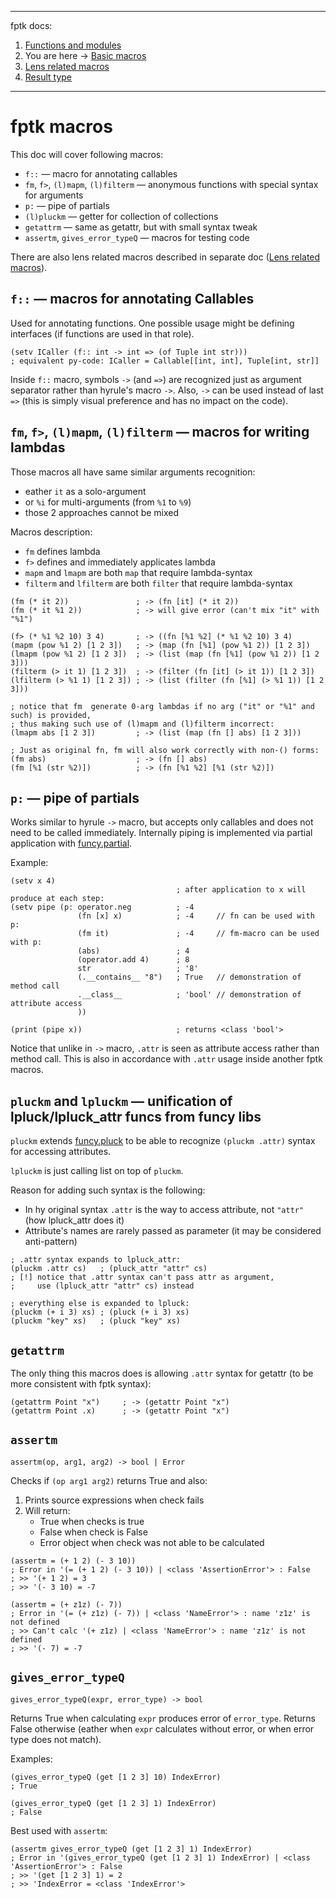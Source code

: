 
---
fptk docs:
1. [Functions and modules](https://github.com/rmnavr/fptk/blob/main/docs/functions.md)
2. You are here -> [Basic macros](https://github.com/rmnavr/fptk/blob/main/docs/macros.md)
3. [Lens related macros](https://github.com/rmnavr/fptk/blob/main/docs/lens.md)
4. [Result type](https://github.com/rmnavr/fptk/blob/main/docs/resultM.md)
---

<!-- Intro ‾‾‾‾‾‾‾‾‾‾‾‾‾‾‾‾‾‾‾‾‾‾‾‾‾‾‾‾‾‾‾‾‾‾‾‾‾‾‾‾‾‾‾‾‾‾‾‾‾‾‾‾‾‾‾‾‾‾‾‾‾‾‾‾‾‾‾‾\ {{{1 -->

# fptk macros

This doc will cover following macros:
* `f::` — macro for annotating callables
* `fm`, `f>`, `(l)mapm`, `(l)filterm` — anonymous functions with special syntax for arguments
* `p:` — pipe of partials
* `(l)pluckm` — getter for collection of collections
* `getattrm` — same as getattr, but with small syntax tweak
* `assertm`, `gives_error_typeQ` — macros for testing code

There are also lens related macros described in separate doc
([Lens related macros](https://github.com/rmnavr/fptk/blob/main/docs/lens.md)).

<!-- __________________________________________________________________________/ }}}1 -->
<!-- f:: ‾‾‾‾‾‾‾‾‾‾‾‾‾‾‾‾‾‾‾‾‾‾‾‾‾‾‾‾‾‾‾‾‾‾‾‾‾‾‾‾‾‾‾‾‾‾‾‾‾‾‾‾‾‾‾‾‾‾‾‾‾‾‾‾‾‾‾‾‾‾\ {{{1 -->

## `f::` — macros for annotating Callables
Used for annotating functions.
One possible usage might be defining interfaces (if functions are used in that role).

```hy
(setv ICaller (f:: int -> int => (of Tuple int str)))
; equivalent py-code: ICaller = Callable[[int, int], Tuple[int, str]]
```

Inside `f::` macro, symbols `->` (and `=>`) are recognized just as argument separator rather than hyrule's macro `->`.
Also, `->` can be used instead of last `=>` (this is simply visual preference and has no impact on the code).

<!-- __________________________________________________________________________/ }}}1 -->
<!-- fm, f>, (l)mapm, (l)filterm ‾‾‾‾‾‾‾‾‾‾‾‾‾‾‾‾‾‾‾‾‾‾‾‾‾‾‾‾‾‾‾‾‾‾‾‾‾‾‾‾‾‾‾‾‾‾\ {{{1 -->

## `fm`, `f>`, `(l)mapm`, `(l)filterm` — macros for writing lambdas

Those macros all have same similar arguments recognition:
- eather `it` as a solo-argument
- or `%i` for multi-arguments (from `%1` to `%9`)
- those 2 approaches cannot be mixed

Macros description:
- `fm` defines lambda
- `f>` defines and immediately applicates lambda
- `mapm` and `lmapm` are both `map` that require lambda-syntax
- `filterm` and `lfilterm` are both `filter` that require lambda-syntax

```hy
(fm (* it 2))               ; -> (fn [it] (* it 2))
(fm (* it %1 2))            ; -> will give error (can't mix "it" with "%1")

(f> (* %1 %2 10) 3 4)       ; -> ((fn [%1 %2] (* %1 %2 10) 3 4)
(mapm (pow %1 2) [1 2 3])   ; -> (map (fn [%1] (pow %1 2)) [1 2 3])
(lmapm (pow %1 2) [1 2 3])  ; -> (list (map (fn [%1] (pow %1 2)) [1 2 3]))
(filterm (> it 1) [1 2 3])  ; -> (filter (fn [it] (> it 1)) [1 2 3])
(lfilterm (> %1 1) [1 2 3]) ; -> (list (filter (fn [%1] (> %1 1)) [1 2 3]))

; notice that fm  generate 0-arg lambdas if no arg ("it" or "%1" and such) is provided,
; thus making such use of (l)mapm and (l)filterm incorrect:
(lmapm abs [1 2 3])         ; -> (list (map (fn [] abs) [1 2 3]))

; Just as original fn, fm will also work correctly with non-() forms:
(fm abs)                    ; -> (fn [] abs)
(fm [%1 (str %2)])          ; -> (fn [%1 %2] [%1 (str %2)])
```

<!-- __________________________________________________________________________/ }}}1 -->
<!-- p: ‾‾‾‾‾‾‾‾‾‾‾‾‾‾‾‾‾‾‾‾‾‾‾‾‾‾‾‾‾‾‾‾‾‾‾‾‾‾‾‾‾‾‾‾‾‾‾‾‾‾‾‾‾‾‾‾‾‾‾‾‾‾‾‾‾‾‾‾‾‾‾\ {{{1 -->

## `p:` — pipe of partials

Works similar to hyrule `->` macro, but accepts only callables and does not need to be called immediately.
Internally piping is implemented via partial application with [funcy.partial](https://funcy.readthedocs.io/en/stable/funcs.html#partial).

Example:
```hy
(setv x 4)
                                     ; after application to x will produce at each step:
(setv pipe (p: operator.neg          ; -4
               (fn [x] x)            ; -4     // fn can be used with p:
               (fm it)               ; -4     // fm-macro can be used with p:
               (abs)                 ; 4
               (operator.add 4)      ; 8
               str                   ; '8'
               (.__contains__ "8")   ; True   // demonstration of method call
               .__class__            ; 'bool' // demonstration of attribute access
               ))

(print (pipe x))                     ; returns <class 'bool'>
```

Notice that unlike in `->` macro, `.attr` is seen as attribute access rather than method call.
This is also in accordance with `.attr` usage inside another fptk macros.

<!-- __________________________________________________________________________/ }}}1 -->
<!-- (l)pluckm ‾‾‾‾‾‾‾‾‾‾‾‾‾‾‾‾‾‾‾‾‾‾‾‾‾‾‾‾‾‾‾‾‾‾‾‾‾‾‾‾‾‾‾‾‾‾‾‾‾‾‾‾‾‾‾‾‾‾‾‾‾‾‾‾\ {{{1 -->

## `pluckm` and `lpluckm` — unification of lpluck/lpluck_attr funcs from funcy libs

`pluckm` extends [funcy.pluck](https://funcy.readthedocs.io/en/stable/colls.html#pluck)
to be able to recognize `(pluckm .attr)` syntax for accessing attributes.

`lpluckm` is just calling list on top of `pluckm`.

Reason for adding such syntax is the following:
* In hy original syntax `.attr` is the way to access attribute, not `"attr"` (how lpluck_attr does it)
* Attribute's names are rarely passed as parameter (it may be considered anti-pattern)

```hy
; .attr syntax expands to lpluck_attr:
(pluckm .attr cs)   ; (pluck_attr "attr" cs)
; [!] notice that .attr syntax can't pass attr as argument,
;     use (lpluck_attr "attr" cs) instead

; everything else is expanded to lpluck:
(pluckm (+ i 3) xs) ; (pluck (+ i 3) xs)
(pluckm "key" xs)   ; (pluck "key" xs)
```

<!-- __________________________________________________________________________/ }}}1 -->
<!-- getattrm ‾‾‾‾‾‾‾‾‾‾‾‾‾‾‾‾‾‾‾‾‾‾‾‾‾‾‾‾‾‾‾‾‾‾‾‾‾‾‾‾‾‾‾‾‾‾‾‾‾‾‾‾‾‾‾‾‾‾‾‾‾‾‾‾‾\ {{{1 -->

## `getattrm`

The only thing this macros does is allowing `.attr` syntax for getattr
(to be more consistent with fptk syntax):

```hy
(getattrm Point "x")     ; -> (getattr Point "x")
(getattrm Point .x)      ; -> (getattr Point "x")
```

<!-- __________________________________________________________________________/ }}}1 -->
<!-- assertm, gives_error_typeQ ‾‾‾‾‾‾‾‾‾‾‾‾‾‾‾‾‾‾‾‾‾‾‾‾‾‾‾‾‾‾‾‾‾‾‾‾‾‾‾‾‾‾‾‾‾‾‾\ {{{1 -->

## `assertm`

```hy
assertm(op, arg1, arg2) -> bool | Error
```

Checks if `(op arg1 arg2)` returns True and also:
1. Prints source expressions when check fails
2. Will return:
   - True when checks is true
   - False when check is False
   - Error object when check was not able to be calculated

```
(assertm = (+ 1 2) (- 3 10))
; Error in '(= (+ 1 2) (- 3 10)) | <class 'AssertionError'> : False
; >> '(+ 1 2) = 3
; >> '(- 3 10) = -7

(assertm = (+ z1z) (- 7))
; Error in '(= (+ z1z) (- 7)) | <class 'NameError'> : name 'z1z' is not defined
; >> Can't calc '(+ z1z) | <class 'NameError'> : name 'z1z' is not defined
; >> '(- 7) = -7
```

## `gives_error_typeQ`

```hy
gives_error_typeQ(expr, error_type) -> bool
```

Returns True when calculating `expr` produces error of `error_type`.
Returns False otherwise (eather when `expr` calculates without error, or when error type does not match).

Examples:
```hy
(gives_error_typeQ (get [1 2 3] 10) IndexError)
; True

(gives_error_typeQ (get [1 2 3] 1) IndexError)
; False
```

Best used with `assertm`:
```hy
(assertm gives_error_typeQ (get [1 2 3] 1) IndexError)
; Error in '(gives_error_typeQ (get [1 2 3] 1) IndexError) | <class 'AssertionError'> : False
; >> '(get [1 2 3] 1) = 2
; >> 'IndexError = <class 'IndexError'>
```

<!-- __________________________________________________________________________/ }}}1 -->

